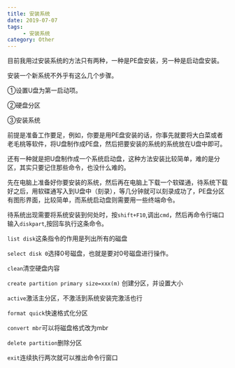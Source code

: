 ```yaml
---
title: 安装系统
date: 2019-07-07
tags: 
     - 安装系统
category: Other
---
```

目前我用过安装系统的方法只有两种，一种是PE盘安装，另一种是启动盘安装。

安装一个新系统不外乎有这么几个步骤。

①设置U盘为第一启动项。

②硬盘分区

③安装系统

前提是准备工作要足，例如，你要是用PE盘安装的话，你事先就要将大白菜或者老毛桃等软件，将U盘制作成PE盘，然后把要安装的系统的系统放在U盘中即可。

还有一种就是把U盘制作成一个系统启动盘，这种方法安装比较简单，难的是分区，其实只要记住那些命令，也没什么难的。

先在电脑上准备好你要安装的系统，然后再在电脑上下载一个软碟通，待系统下载好之后，用软碟通写入到U盘中（刻录），等几分钟就可以刻录成功了，PE盘分区有图形界面，比较简单，而系统启动盘则需要用一些终端命令。

待系统出现需要将系统安装到何处时，按`shift+F10`,调出`cmd`，然后再命令行端口输入`diskpart`,按回车执行这条命令。

`list disk`这条指令的作用是列出所有的磁盘

`select disk 0`选择0号磁盘，也就是要对0号磁盘进行操作。

`clean`清空硬盘内容

`create partition primary size=xxx(m)` 创建分区，并设置大小

`active`激活主分区，不激活到系统安装完激活也行

`format quick`快速格式化分区

`convert mbr`可以将磁盘格式改为mbr

`delete partition`删除分区

`exit`连续执行两次就可以推出命令行窗口